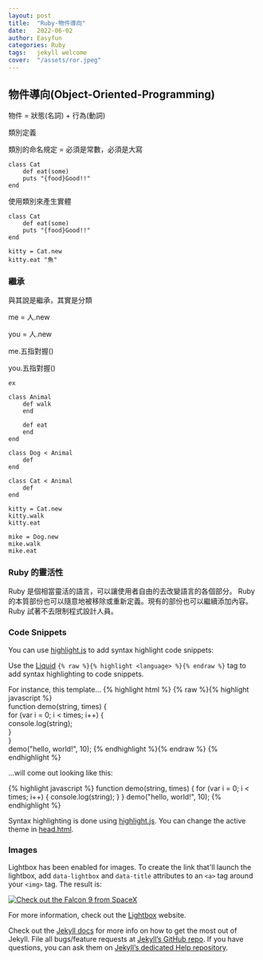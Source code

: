 ```yaml
---
layout: post
title:  "Ruby-物件導向"
date:   2022-06-02
author: Easyfun
categories: Ruby
tags:	jekyll welcome
cover:  "/assets/ror.jpeg"
---
```



## 物件導向(Object-Oriented-Programming)

物件 = 狀態(名詞) + 行為(動詞)

類別定義

類別的命名規定 = 必須是常數，必須是大寫

    class Cat
        def eat(some)
        puts "{food}Good!!"
    end

使用類別來產生實體

    class Cat
        def eat(some)
        puts "{food}Good!!"
    end

    kitty = Cat.new
    kitty.eat "魚"

### 繼承

與其說是繼承，其實是分類

me = 人.new

you = 人.new

me.五指對握()

you.五指對握()

    ex

    class Animal
        def walk
        end

        def eat
        end
    end

    class Dog < Animal
        def 
    end

    class Cat < Animal
        def 
    end

    kitty = Cat.new
    kitty.walk
    kitty.eat

    mike = Dog.new
    mike.walk
    mike.eat

### Ruby 的靈活性

<!-- {% highlight ruby %}  -->
  Ruby 是個相當靈活的語言，可以讓使用者自由的去改變語言的各個部分。 Ruby 的本質部份也可以隨意地被移除或重新定義。現有的部份也可以繼續添加內容。Ruby 試著不去限制程式設計人員。
<!-- {% endhighlight %} -->

### Code Snippets

You can use [highlight.js][highlight] to add syntax highlight code snippets:

Use the [Liquid][liquid] `{% raw %}{% highlight <language> %}{% endraw %}` tag to add syntax highlighting to code snippets.

For instance, this template...
{% highlight html %}
{% raw %}{% highlight javascript %}    
function demo(string, times) {    
  for (var i = 0; i < times; i++) {    
    console.log(string);    
  }    
}    
demo("hello, world!", 10);
{% endhighlight %}{% endraw %}
{% endhighlight %}

...will come out looking like this:

{% highlight javascript %}
function demo(string, times) {
  for (var i = 0; i < times; i++) {
    console.log(string);
  }
}
demo("hello, world!", 10);
{% endhighlight %}

Syntax highlighting is done using [highlight.js][highlight]. You can change the active theme in [head.html](https://github.com/bencentra/centrarium/blob/2dcd73d09e104c3798202b0e14c1db9fa6e77bc7/_includes/head.html#L15).

### Images

Lightbox has been enabled for images. To create the link that'll launch the lightbox, add <code>data-lightbox</code> and <code>data-title</code> attributes to an <code>&lt;a&gt;</code> tag around your <code>&lt;img&gt;</code> tag. The result is:

<a href="//bencentra.com/assets/images/falcon9_large.jpg" data-lightbox="falcon9-large" data-title="Check out the Falcon 9 from SpaceX">
  <img src="//bencentra.com/assets/images/falcon9_small.jpg" title="Check out the Falcon 9 from SpaceX">
</a>

For more information, check out the [Lightbox][lightbox] website.

Check out the [Jekyll docs][jekyll] for more info on how to get the most out of Jekyll. File all bugs/feature requests at [Jekyll’s GitHub repo][jekyll-gh]. If you have questions, you can ask them on [Jekyll’s dedicated Help repository][jekyll-help].

[jekyll]:      http://jekyllrb.com
[jekyll-gh]:   https://github.com/jekyll/jekyll
[jekyll-help]: https://github.com/jekyll/jekyll-help
[highlight]:   https://highlightjs.org/
[lightbox]:    http://lokeshdhakar.com/projects/lightbox2/
[jekyll-archive]: https://github.com/jekyll/jekyll-archives
[liquid]: https://github.com/Shopify/liquid/wiki/Liquid-for-Designers
